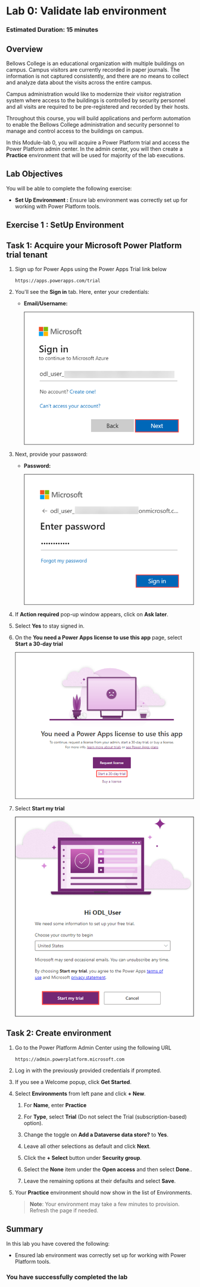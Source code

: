 # Lab 0: Validate lab environment

### Estimated Duration: 15 minutes

## Overview

Bellows College is an educational organization with multiple buildings on campus. Campus visitors are currently recorded in paper journals. The information is not captured consistently, and there are no means to collect and analyze data about the visits across the entire campus.

Campus administration would like to modernize their visitor registration system where access to the buildings is controlled by security personnel and all visits are required to be pre-registered and recorded by their hosts.

Throughout this course, you will build applications and perform automation to enable the Bellows College administration and security personnel to manage and control access to the buildings on campus.

In this Module-lab 0, you will acquire a Power Platform trial and access the Power Platform admin center. In the admin center, you will then create a **Practice** environment that will be used for majority of the lab executions.

## Lab Objectives

You will be able to complete the following exercise:

-  **Set Up Environment :** Ensure lab environment was correctly set up for working with Power Platform tools.

## Exercise 1 : SetUp Environment

## Task 1: Acquire your Microsoft Power Platform trial tenant

1. Sign up for Power Apps using the Power Apps Trial link below
   ```
   https://apps.powerapps.com/trial
   ```

1. You'll see the **Sign in** tab. Here, enter your credentials:
 
   - **Email/Username:** <inject key="AzureAdUserEmail"></inject>
 
     ![Enter Your Username](./media/sc900-image-1.png)
 
1. Next, provide your password:
 
   - **Password:** <inject key="AzureAdUserPassword"></inject>
 
      ![Enter Your Password](./media/sc900-image-2.png)

1. If **Action required** pop-up window appears, click on **Ask later**.
    
1. Select **Yes** to stay signed in.

1. On the **You need a Power Apps license to use this app** page, select **Start a 30-day trial**
   
    ![Ask Later](./media/lab0-1.png)

1. Select **Start my trial**

    ![Ask Later](./media/lab0-2.png)

## Task 2: Create environment

1. Go to the Power Platform Admin Center using the following URL

   ```
   https://admin.powerplatform.microsoft.com
   ```

1. Log in with the previously provided credentials if prompted.

1. If you see a Welcome popup, click **Get Started**.

1. Select **Environments** from left pane and click **+ New**.

    1. For **Name**, enter **Practice<inject key="DeploymentID" enableCopy="false"/>**

    1. For **Type**, select **Trial** (Do not select the Trial
        (subscription-based) option).

    1. Change the toggle on **Add a Dataverse data store?** to **Yes**.

    1. Leave all other selections as default and click **Next**.
  
    1. Click the **+ Select** button under **Security group**.
   
    1. Select the **None** item under the **Open access** and then select **Done**..

    1. Leave the remaining options at their defaults and select **Save**.

1. Your **Practice<inject key="DeploymentID" enableCopy="false"/>** environment should now show in the list of Environments.

   > **Note**: Your environment may take a few minutes to provision. Refresh the page if needed.

## Summary
 
In this lab you have covered the following:

-  Ensured lab environment was correctly set up for working with Power Platform tools.

### You have successfully completed the lab
